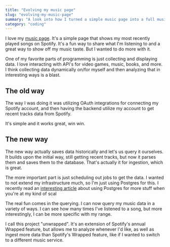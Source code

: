 ```yaml
---
title: "Evolving my music page"
slug: "evolving-my-music-page"
summary: "A look into how I turned a simple music page into a full music data ingestion software"
category: "coding"
---
```


I love my [music page](/music). It's a simple page that shows my most recently played songs on Spotify.
It's a fun way to share what I'm listening to and a great way to show off my music taste. But I wanted to do
more with it.

One of my favorite parts of programming is just collecting and displaying data.
I love interacting with API's for video games, music, books, and more. I think collecting data
dynamically on/for myself and then analyzing that in interesting ways is a blast.

## The old way

The way I was doing it was utilizing OAuth integrations for connecting my Spotify
account, and then having the backend utilize my account to get recent tracks
data from Spotify.

It's simple and it works great, win win.

## The new way

The new way actually saves data historically and let's us query it ourselves. It builds upon
the initial way, still getting recent tracks, but now it parses them and saves them to the database.
That's actually it for ingestion, which is great.

The more important part is just scheduling out jobs to get the data. I wanted to not
extend my infrastructure much,  so I'm just using Postgres for this. I recently read
an [interesting article](https://www.amazingcto.com/postgres-for-everything/) about using
Postgres for more stuff when you're at my kind of scal

The real fun comes in the querying. I can now query my music data in a variety of ways.
I can see how many times I've listened to a song, but more interestingly,
I can be more specific with my range.

I call this project "unwrapped". It's an extension of Spotify's annual Wrapped feature,
but allows me to analyze whenever I'd like, as well as ingest more data than Spotify's Wrapped feature,
like if I wanted to switch to a different music service.
